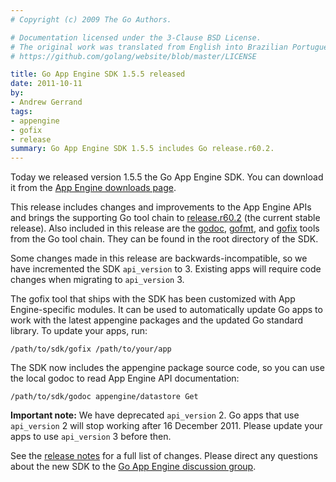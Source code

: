 ```yaml
---
# Copyright (c) 2009 The Go Authors.

# Documentation licensed under the 3-Clause BSD License.
# The original work was translated from English into Brazilian Portuguese.
# https://github.com/golang/website/blob/master/LICENSE

title: Go App Engine SDK 1.5.5 released
date: 2011-10-11
by:
- Andrew Gerrand
tags:
- appengine
- gofix
- release
summary: Go App Engine SDK 1.5.5 includes Go release.r60.2.
---
```



Today we released version 1.5.5 the Go App Engine SDK.
You can download it from the [App Engine downloads page](http://code.google.com/appengine/downloads.html).

This release includes changes and improvements to the App Engine APIs and
brings the supporting Go tool chain to [release.r60.2](/doc/devel/release.html#r60)
(the current stable release).
Also included in this release are the [godoc](/cmd/godoc/),
[gofmt](/cmd/gofmt/),
and [gofix](/cmd/gofix/) tools from the Go tool chain.
They can be found in the root directory of the SDK.

Some changes made in this release are backwards-incompatible,
so we have incremented the SDK `api_version` to 3.
Existing apps will require code changes when migrating to `api_version` 3.

The gofix tool that ships with the SDK has been customized with App Engine-specific modules.
It can be used to automatically update Go apps to work with the latest appengine
packages and the updated Go standard library.
To update your apps, run:

	/path/to/sdk/gofix /path/to/your/app

The SDK now includes the appengine package source code,
so you can use the local godoc to read App Engine API documentation:

	/path/to/sdk/godoc appengine/datastore Get

**Important note:** We have deprecated `api_version` 2.
Go apps that use `api_version` 2 will stop working after 16 December 2011.
Please update your apps to use `api_version` 3 before then.

See the [release notes](http://code.google.com/p/googleappengine/wiki/SdkForGoReleaseNotes)
for a full list of changes.
Please direct any questions about the new SDK to the [Go App Engine discussion group](http://groups.google.com/group/google-appengine-go).
